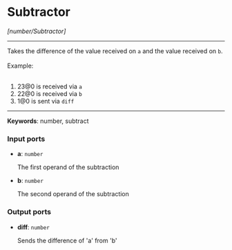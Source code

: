 # Subtractor

_[number/Subtractor]_

---

Takes the difference of the value received on `a` and the value received on `b`.<br>
<br>
Example:<br>
<br>
1. 23@0 is received via `a`<br>
2. 22@0 is received via `b`<br>
3. 1@0 is sent via `diff`<br>

---

__Keywords__: number, subtract

### Input ports

* __a__: ` number `

    The first operand of the subtraction<br>


* __b__: ` number `

    The second operand of the subtraction<br>

### Output ports

* __diff__: ` number `

    Sends the difference of 'a' from 'b'<br>

